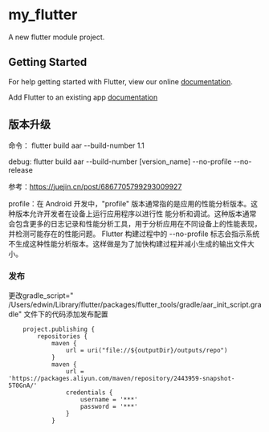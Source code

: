 # my_flutter

A new flutter module project.

## Getting Started

For help getting started with Flutter, view our online
[documentation](https://flutter.dev/).

Add Flutter to an existing app
[documentation](https://docs.flutter.dev/add-to-app)

## 版本升级

命令： flutter build aar --build-number 1.1

debug: flutter build aar --build-number [version_name] --no-profile --no-release

参考：https://juejin.cn/post/6867705799293009927

profile：在 Android 开发中，"profile" 版本通常指的是应用的性能分析版本。这种版本允许开发者在设备上运行应用程序以进行性
能分析和调试。这种版本通常会包含更多的日志记录和性能分析工具，用于分析应用在不同设备上的性能表现，并检测可能存在的性能问题。
Flutter 构建过程中的 --no-profile 标志会指示系统不生成这种性能分析版本。这样做是为了加快构建过程并减小生成的输出文件大小。

### 发布

更改gradle_script="
/Users/edwin/Library/flutter/packages/flutter_tools/gradle/aar_init_script.gradle"
文件下的代码添加发布配置
```
    project.publishing {
        repositories {
            maven {
                url = uri("file://${outputDir}/outputs/repo")
            }
            maven {
                url = 'https://packages.aliyun.com/maven/repository/2443959-snapshot-5T0GnA/'
                credentials {
                    username = '***'
                    password = '***'
                }
            }
```
